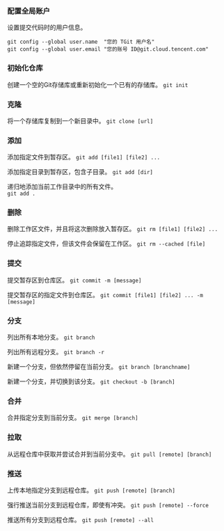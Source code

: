 ### 配置全局账户  
设置提交代码时的用户信息。
```
git config --global user.name  "您的 TGit 用户名"
git config --global user.email "您的账号 ID@git.cloud.tencent.com"
```  

### 初始化仓库
创建一个空的Git存储库或重新初始化一个已有的存储库。
`git init`   


### 克隆
将一个存储库复制到一个新目录中。
`git clone [url]`


### 添加
添加指定文件到暂存区。
`git add [file1] [file2] ...`  

添加指定目录到暂存区，包含子目录。
`git add [dir]`  

递归地添加当前工作目录中的所有文件。  
`git add .`  

### 删除
   
删除工作区文件，并且将这次删除放入暂存区。
`git rm [file1] [file2] ...`  

停止追踪指定文件，但该文件会保留在工作区。
`git rm --cached [file]`  

### 提交
提交暂存区到仓库区。
`git commit -m [message]`  

提交暂存区的指定文件到仓库区。
`git commit [file1] [file2] ... -m [message]`  

### 分支
列出所有本地分支。
`git branch`

列出所有远程分支。
`git branch -r`

新建一个分支，但依然停留在当前分支。
`git branch [branchname]`

新建一个分支，并切换到该分支。
`git checkout -b [branch]`

### 合并
合并指定分支到当前分支。
`git merge [branch]`

### 拉取
从远程仓库中获取并尝试合并到当前分支中。
`git pull [remote] [branch]` 

### 推送
上传本地指定分支到远程仓库。 
`git push [remote] [branch]`

强行推送当前分支到远程仓库，即使有冲突。 
`git push [remote] --force`

推送所有分支到远程仓库。 
`git push [remote] --all`
